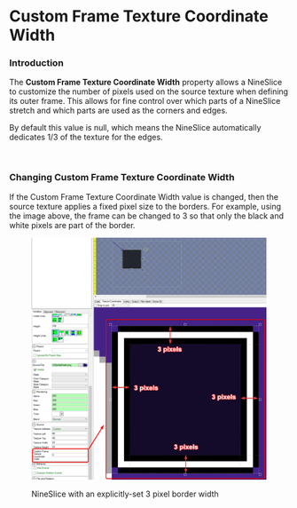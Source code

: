 # Custom Frame Texture Coordinate Width

### Introduction

The **Custom Frame Texture Coordinate Width** property allows a NineSlice to customize the number of pixels used on the source texture when defining its outer frame. This allows for fine control over which parts of a NineSlice stretch and which parts are used as the corners and edges.

By default this value is null, which means the NineSlice automatically dedicates 1/3 of the texture for the edges.&#x20;

<figure><img src="../../../.gitbook/assets/image (22).png" alt=""><figcaption></figcaption></figure>

### Changing Custom Frame Texture Coordinate Width

If the Custom Frame Texture Coordinate Width value is changed, then the source texture applies a fixed pixel size to the borders. For example, using the image above, the frame can be changed to 3 so that only the black and white pixels are part of the border.

<figure><img src="../../../.gitbook/assets/16_06 03 33.png" alt=""><figcaption><p>NineSlice with an explicitly-set 3 pixel border width</p></figcaption></figure>

